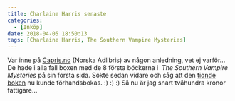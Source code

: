 ```yaml
---
title: Charlaine Harris senaste
categories:
  - [Inköp]
date: 2018-04-05 18:50:13
tags: [Charlaine Harris, The Southern Vampire Mysteries]
---
```

Var inne på [Capris.no](http://www.capris.no/) (Norska Adlibris) av någon anledning, vet ej varför...  De hade i alla fall boxen med de 8 första böckerna i  _The Southern Vampire Mysteries_ på sin första sida. Sökte sedan vidare och såg att den [tionde boken](http://www.adlibris.com/se/product.aspx?isbn=0441018645) nu kunde förhandsbokas. :) :) :) Så nu är jag snart tvåhundra kronor fattigare...
